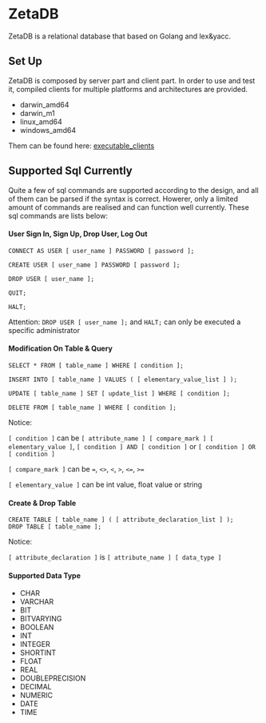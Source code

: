 # ZetaDB

ZetaDB is a relational database that based on Golang and lex&yacc.

## Set Up

ZetaDB is composed by server part and client part. In order to use and test it, compiled clients for multiple platforms and architectures are provided.

- darwin_amd64
- darwin_m1
- linux_amd64
- windows_amd64

Them can be found here:
[executable_clients](https://github.com/JorryJoestar/ZetaDBclient/tree/master/%20executable_file)

## Supported Sql Currently

Quite a few of sql commands are supported according to the design, and all of them can be parsed if the syntax is correct. Howerer, only a limited amount of commands are realised and can function well currently. These sql commands are lists below:

#### User Sign In, Sign Up, Drop User, Log Out

```
CONNECT AS USER [ user_name ] PASSWORD [ password ];

CREATE USER [ user_name ] PASSWORD [ password ];

DROP USER [ user_name ];

QUIT;

HALT;
```

Attention: ``DROP USER [ user_name ];`` and ``HALT;`` can only be executed a specific administrator
  
#### Modification On Table & Query

```
SELECT * FROM [ table_name ] WHERE [ condition ];

INSERT INTO [ table_name ] VALUES ( [ elementary_value_list ] );

UPDATE [ table_name ] SET [ update_list ] WHERE [ condition ];

DELETE FROM [ table_name ] WHERE [ condition ];
```

Notice:

``[ condition ]`` can be ``[ attribute_name ] [ compare_mark ] [ elementary_value ]``, ``[ condition ] AND [ condition ]`` or ``[ condition ] OR [ condition ]``

``[ compare_mark ]`` can be ``=``, ``<>``, ``<``, ``>``, ``<=``, ``>=``

``[ elementary_value ]`` can be int value, float value or string

#### Create & Drop Table

```
CREATE TABLE [ table_name ] ( [ attribute_declaration_list ] );
DROP TABLE [ table_name ];
```

Notice:

``[ attribute_declaration ]`` is ``[ attribute_name ] [ data_type ]``

#### Supported Data Type

- CHAR
- VARCHAR
- BIT
- BITVARYING
- BOOLEAN
- INT
- INTEGER
- SHORTINT
- FLOAT
- REAL
- DOUBLEPRECISION
- DECIMAL
- NUMERIC
- DATE
- TIME 